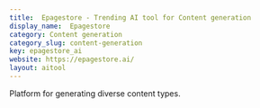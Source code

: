 ```yaml
---
title:  Epagestore - Trending AI tool for Content generation
display_name:  Epagestore
category: Content generation
category_slug: content-generation
key: epagestore_ai
website: https://epagestore.ai/
layout: aitool
---
```


Platform for generating diverse content types.
